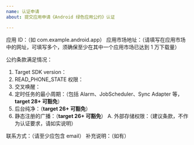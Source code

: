 ```yaml
---
name: 认证申请
about: 提交应用申请《Android 绿色应用公约》认证

---
```


应用 ID：（如 com.example.android.app）
应用市场地址：（请填写在应用市场中的网址，可填写多个，须确保至少在其中一个应用市场已达到 1 万下载量）

公约条款满足情况：
1. Target SDK version：
2. READ_PHONE_STATE 权限：
3. 交叉唤醒：
4. 定时任务的最小周期：（包括 Alarm、JobScheduler、Sync Adapter 等， **target 28+ 可豁免**）
5. 后台纯净：（**target 26+ 可豁免**）
6. 静态注册的广播：（**target 26+ 可豁免**）
A. 外部存储权限：（建议条款，不作为认证要求，请如实说明）

联系方式：（请至少应包含 email）
补充说明：（如有）
